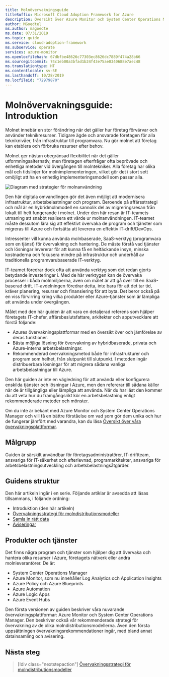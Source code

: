 ```yaml
---
title: Molnövervakningsguide
titleSuffix: Microsoft Cloud Adoption Framework for Azure
description: Översikt över Azure Monitor och System Center Operations Manager
author: MGoedtel
ms.author: magoedte
ms.date: 07/31/2019
ms.topic: guide
ms.service: cloud-adoption-framework
ms.subservice: operate
services: azure-monitor
ms.openlocfilehash: 67dbfbe48626c77303ec8626dc7889f474a28b66
ms.sourcegitcommit: 74c1eb00a3bfad1b24f43e75ae0340688e7aec48
ms.translationtype: HT
ms.contentlocale: sv-SE
ms.lasthandoff: 10/28/2019
ms.locfileid: "72979870"
---
```

# <a name="cloud-monitoring-guide-introduction"></a>Molnövervakningsguide: Introduktion

Molnet innebär en stor förändring när det gäller hur företag förvärvar och använder teknikresurser. Tidigare ägde och ansvarade företagen för alla tekniknivåer, från infrastruktur till programvara. Nu gör molnet att företag kan etablera och förbruka resurser efter behov.

Molnet ger nästan obegränsad flexibilitet när det gäller utformningsalternativ, men företagen efterfrågar ofta beprövade och enhetliga metoder vid övergången till molntekniker. Alla företag har olika mål och tidslinjer för molnimplementeringen, vilket gör det i stort sett omöjligt att ha en enhetlig implementeringsmodell som passar alla.

![Diagram med strategier för molnanvändning](./media/monitoring-management-guidance-cloud-and-on-premises/introduction-cloud-adoption.png)

Den här digitala omvandlingen gör det även möjligt att modernisera infrastruktur, arbetsbelastningar och program. Beroende på affärsstrategi och mål är en hybridmolnmodell en sannolik del av migreringsresan från lokalt till helt fungerande i molnet. Under den här resan är IT-teamets utmaning att snabbt realisera ett värde ur molnanvändningen. IT-teamet måste dessutom lära sig att effektivt övervaka de program och tjänster som migreras till Azure och fortsätta att leverera en effektiv IT-drift/DevOps.

Intressenter vill kunna använda molnbaserade, SaaS-verktyg (programvara som en tjänst) för övervakning och hantering. De måste förstå vad tjänster och lösningar levererar för att kunna få en heltäckande insyn, minska kostnaderna och fokusera mindre på infrastruktur och underhåll av traditionella programvarubaserade IT-verktyg.

IT-teamet föredrar dock ofta att använda verktyg som det redan gjorts betydande investeringar i. Med de här verktygen kan de övervaka processer i båda molnmiljöerna, även om målet är att gå över till en SaaS-baserad drift. IT-avdelningen föredrar detta, inte bara för att det tar tid, kräver planering, resurser och finansiering för att byta. Det beror också på en viss förvirring kring vilka produkter eller Azure-tjänster som är lämpliga att använda under övergången.

Målet med den här guiden är att vara en detaljerad referens som hjälper företagets IT-chefer, affärsbeslutsfattare, arkitekter och apputvecklare att förstå följande:

* Azures övervakningsplattformar med en översikt över och jämförelse av deras funktioner.
* Bästa möjliga lösning för övervakning av hybridbaserade, privata och Azure-interna arbetsbelastningar.
* Rekommenderad övervakningsmetod både för infrastrukturer och program som helhet, från slutpunkt till slutpunkt. I metoden ingår distribuerbara lösningar för att migrera sådana vanliga arbetsbelastningar till Azure.

Den här guiden är inte en vägledning för att använda eller konfigurera enskilda tjänster och lösningar i Azure, men den refererar till sådana källor när de är tillgängliga eller lämpliga att använda. När du har läst den kommer du att veta hur du framgångsrikt kör en arbetsbelastning enligt rekommenderade metoder och mönster.

Om du inte är bekant med Azure Monitor och System Center Operations Manager och vill få en bättre förståelse om vad som gör dem unika och hur de fungerar jämfört med varandra, kan du läsa [Översikt över våra övervakningsplattformar](./platform-overview.md).

## <a name="audience"></a>Målgrupp

Guiden är särskilt användbar för företagsadministratörer, IT-driftteam, ansvariga för IT-säkerhet och efterlevnad, programarkitekter, ansvariga för arbetsbelastningsutveckling och arbetsbelastningsåtgärder.

## <a name="how-this-guide-is-structured"></a>Guidens struktur

Den här artikeln ingår i en serie. Följande artiklar är avsedda att läsas tillsammans, i följande ordning:

* Introduktion (den här artikeln)
* [Övervakningsstrategi för molndistributionsmodeller](./cloud-models-monitor-overview.md)
* [Samla in rätt data](./data-collection.md)
* [Aviseringar](./alerting.md)

## <a name="products-and-services"></a>Produkter och tjänster

Det finns några program och tjänster som hjälper dig att övervaka och hantera olika resurser i Azure, företagets nätverk eller andra molnleverantörer. De är:

* System Center Operations Manager
* Azure Monitor, som nu innehåller Log Analytics och Application Insights
* Azure Policy och Azure Blueprints
* Azure Automation
* Azure Logic Apps
* Azure Event Hubs

Den första versionen av guiden beskriver våra nuvarande övervakningsplattformar: Azure Monitor och System Center Operations Manager. Den beskriver också vår rekommenderade strategi för övervakning av de olika molndistributionsmodellerna. Även den första uppsättningen övervakningsrekommendationer ingår, med bland annat datainsamling och avisering.

## <a name="next-steps"></a>Nästa steg

> [!div class="nextstepaction"]
> [Övervakningsstrategi för molndistributionsmodeller](./cloud-models-monitor-overview.md)
